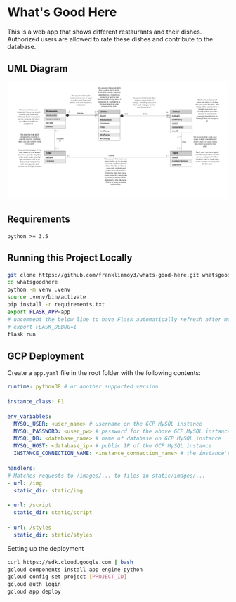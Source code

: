 # What's Good Here
This is a web app that shows different restaurants and their dishes. Authorized users are allowed to rate these dishes and contribute to the database. 

## UML Diagram
![UML Diagram](media/UML_Diagram.png)

## Requirements
```
python >= 3.5
```

## Running this Project Locally
```bash
git clone https://github.com/franklinmoy3/whats-good-here.git whatsgoodhere
cd whatsgoodhere
python -m venv .venv
source .venv/bin/activate
pip install -r requirements.txt
export FLASK_APP=app
# uncomment the below line to have Flask automatically refresh after modifying a Python file
# export FLASK_DEBUG=1
flask run
```

## GCP Deployment
Create a `app.yaml` file in the root folder with the following contents:
```yaml
runtime: python38 # or another supported version

instance_class: F1

env_variables:
  MYSQL_USER: <user_name> # username on the GCP MySQL instance
  MYSQL_PASSWORD: <user_pw> # password for the above GCP MySQL instance user
  MYSQL_DB: <database_name> # name of database on GCP MySQL instance
  MYSQL_HOST: <database_ip> # public IP of the GCP MySQL instance
  INSTANCE_CONNECTION_NAME: <instance_connection_name> # the instance's connection name

handlers:
# Matches requests to /images/... to files in static/images/...
- url: /img
  static_dir: static/img

- url: /script
  static_dir: static/script

- url: /styles
  static_dir: static/styles
```

Setting up the deployment
```bash
curl https://sdk.cloud.google.com | bash
gcloud components install app-engine-python
gcloud config set project [PROJECT_ID]
gcloud auth login
gcloud app deploy
```
